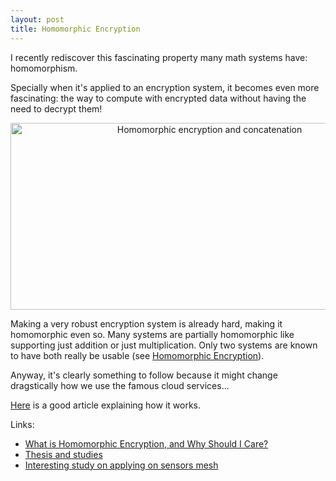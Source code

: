 ```yaml
---
layout: post
title: Homomorphic Encryption
---
```


I recently rediscover this fascinating property many math systems have: homomorphism.

Specially when it's applied to an encryption system, it becomes even more fascinating: the way to compute with encrypted data without having the need to decrypt them!

<p style="text-align: center;">
<img src="/post/homomorphic-encryption/media/homomorphic_enc.png" alt="Homomorphic encryption and concatenation" width="621" height="299" style="float: none;" />
</p>

Making a very robust encryption system is already hard, making it homomorphic even so. Many systems are partially homomorphic like supporting just addition or just multiplication. Only two systems are known to have both really be usable (see [Homomorphic Encryption](http://en.wikipedia.org/wiki/Homomorphic_encryption)).

Anyway, it's clearly something to follow because it might change dragstically how we use the famous cloud services...

[Here](http://www.technologyreview.com/computing/37197/) is a good article explaining how it works.

Links:

 - [What is Homomorphic Encryption, and Why Should I Care?](http://blogs.teamb.com/craigstuntz/2010/03/18/38566/)
 - [Thesis and studies](http://scholar.google.com/scholar?q=fully+homomorphic+cryptosystems&hl=en&as_sdt=0&as_vis=1&oi=scholart)
 - [Interesting study on applying on sensors mesh](http://disi.unitn.it/~riggio/lib/exe/fetch.php?media=publications:sasn2009.pdf)